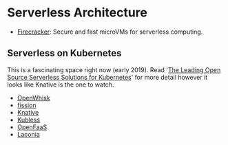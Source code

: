 # Serverless Architecture

* [Firecracker](https://firecracker-microvm.github.io/): Secure and fast microVMs for serverless computing.

## Serverless on Kubernetes

This is a fascinating space right now (early 2019). Read '[The Leading Open Source Serverless Solutions for Kubernetes](https://gravitational.com/blog/serverless-on-kubernetes/)' for more detail however it looks like Knative is the one to watch.

* [OpenWhisk](https://openwhisk.apache.org/)
* [fission](https://fission.io/)
* [Knative](https://cloud.google.com/knative/)
* [Kubless](https://kubeless.io/)
* [OpenFaaS](https://www.openfaas.com/)
* [Laconia](https://laconiajs.io/)
